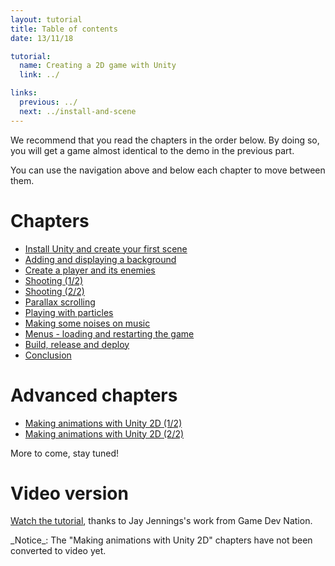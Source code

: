 ```yaml
---
layout: tutorial
title: Table of contents
date: 13/11/18

tutorial:
  name: Creating a 2D game with Unity
  link: ../

links:
  previous: ../
  next: ../install-and-scene
---
```


We recommend that you read the chapters in the order below. By doing so, you will get a game almost identical to the demo in the previous part.

You can use the navigation above and below each chapter to move between them.

# Chapters

- [Install Unity and create your first scene](../install-and-scene)
- [Adding and displaying a background](../background-and-camera)
- [Create a player and its enemies](../player-and-enemies)
- [Shooting (1/2)](../shooting-1)
- [Shooting (2/2)](../shooting-2)
- [Parallax scrolling](../parallax-scrolling)
- [Playing with particles](../particles)
- [Making some noises on music](../sounds)
- [Menus - loading and restarting the game](../menus)
- [Build, release and deploy](../deployment)
- [Conclusion](../conclusion)

# Advanced chapters

- [Making animations with Unity 2D (1/2)](../animations-1)
- [Making animations with Unity 2D (2/2)](../animations-2)

More to come, stay tuned!

# Video version

[Watch the tutorial](http://gamedevnation.com/creating-a-2d-game-with-unity/), thanks to Jay Jennings's work from Game Dev Nation.

<md-note>
_Notice_: The "Making animations with Unity 2D" chapters have not been converted to video yet.
</md-note>
